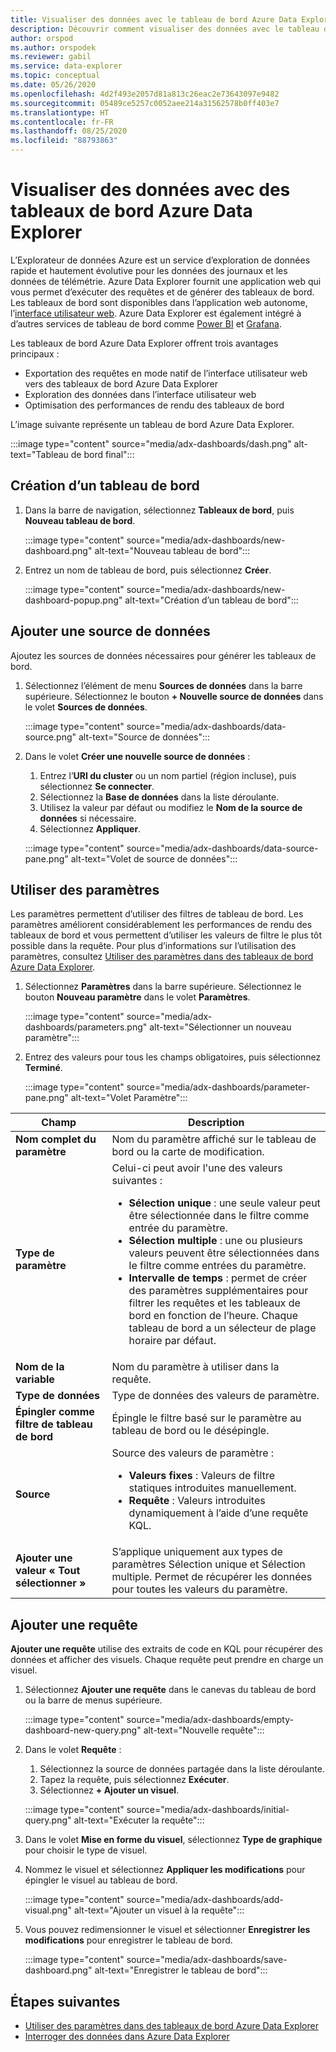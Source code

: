```yaml
---
title: Visualiser des données avec le tableau de bord Azure Data Explorer
description: Découvrir comment visualiser des données avec le tableau de bord Azure Data Explorer
author: orspod
ms.author: orspodek
ms.reviewer: gabil
ms.service: data-explorer
ms.topic: conceptual
ms.date: 05/26/2020
ms.openlocfilehash: 4d2f493e2057d81a813c26eac2e73643097e9482
ms.sourcegitcommit: 05489ce5257c0052aee214a31562578b0ff403e7
ms.translationtype: HT
ms.contentlocale: fr-FR
ms.lasthandoff: 08/25/2020
ms.locfileid: "88793863"
---
```

# <a name="visualize-data-with-azure-data-explorer-dashboards"></a>Visualiser des données avec des tableaux de bord Azure Data Explorer

L’Explorateur de données Azure est un service d’exploration de données rapide et hautement évolutive pour les données des journaux et les données de télémétrie. Azure Data Explorer fournit une application web qui vous permet d’exécuter des requêtes et de générer des tableaux de bord. Les tableaux de bord sont disponibles dans l’application web autonome, l’[interface utilisateur web](web-query-data.md). Azure Data Explorer est également intégré à d’autres services de tableau de bord comme [Power BI](power-bi-connector.md) et [Grafana](grafana.md).

Les tableaux de bord Azure Data Explorer offrent trois avantages principaux :

* Exportation des requêtes en mode natif de l’interface utilisateur web vers des tableaux de bord Azure Data Explorer 
* Exploration des données dans l’interface utilisateur web
* Optimisation des performances de rendu des tableaux de bord

L’image suivante représente un tableau de bord Azure Data Explorer.

:::image type="content" source="media/adx-dashboards/dash.png" alt-text="Tableau de bord final":::

## <a name="create-a-dashboard"></a>Création d’un tableau de bord

1. Dans la barre de navigation, sélectionnez **Tableaux de bord**, puis **Nouveau tableau de bord**.

    :::image type="content" source="media/adx-dashboards/new-dashboard.png" alt-text="Nouveau tableau de bord":::

1. Entrez un nom de tableau de bord, puis sélectionnez **Créer**.

    :::image type="content" source="media/adx-dashboards/new-dashboard-popup.png" alt-text="Création d’un tableau de bord":::

## <a name="add-data-source"></a>Ajouter une source de données

Ajoutez les sources de données nécessaires pour générer les tableaux de bord.

1. Sélectionnez l’élément de menu **Sources de données** dans la barre supérieure. Sélectionnez le bouton **+ Nouvelle source de données** dans le volet **Sources de données**.

    :::image type="content" source="media/adx-dashboards/data-source.png" alt-text="Source de données":::

1. Dans le volet **Créer une nouvelle source de données** :
    1. Entrez l’**URI du cluster** ou un nom partiel (région incluse), puis sélectionnez **Se connecter**. 
    1. Sélectionnez la **Base de données** dans la liste déroulante.
    1. Utilisez la valeur par défaut ou modifiez le **Nom de la source de données** si nécessaire. 
    1. Sélectionnez **Appliquer**.

    :::image type="content" source="media/adx-dashboards/data-source-pane.png" alt-text="Volet de source de données":::

## <a name="use-parameters"></a>Utiliser des paramètres

Les paramètres permettent d’utiliser des filtres de tableau de bord. Les paramètres améliorent considérablement les performances de rendu des tableaux de bord et vous permettent d’utiliser les valeurs de filtre le plus tôt possible dans la requête. Pour plus d’informations sur l’utilisation des paramètres, consultez [Utiliser des paramètres dans des tableaux de bord Azure Data Explorer](dashboard-parameters.md).

1. Sélectionnez **Paramètres** dans la barre supérieure. Sélectionnez le bouton **Nouveau paramètre** dans le volet **Paramètres**.

    :::image type="content" source="media/adx-dashboards/parameters.png" alt-text="Sélectionner un nouveau paramètre":::

1. Entrez des valeurs pour tous les champs obligatoires, puis sélectionnez **Terminé**.

    :::image type="content" source="media/adx-dashboards/parameter-pane.png" alt-text="Volet Paramètre":::

|Champ  |Description |
|---------|---------|
|**Nom complet du paramètre**    |   Nom du paramètre affiché sur le tableau de bord ou la carte de modification.      |
|**Type de paramètre**    |Celui-ci peut avoir l'une des valeurs suivantes :<ul><li>**Sélection unique** : une seule valeur peut être sélectionnée dans le filtre comme entrée du paramètre.</li><li>**Sélection multiple** : une ou plusieurs valeurs peuvent être sélectionnées dans le filtre comme entrées du paramètre.</li><li>**Intervalle de temps** : permet de créer des paramètres supplémentaires pour filtrer les requêtes et les tableaux de bord en fonction de l’heure. Chaque tableau de bord a un sélecteur de plage horaire par défaut.</li></ul>    |
|**Nom de la variable**     |   Nom du paramètre à utiliser dans la requête.      |
|**Type de données**    |    Type de données des valeurs de paramètre.     |
|**Épingler comme filtre de tableau de bord**   |   Épingle le filtre basé sur le paramètre au tableau de bord ou le désépingle.       |
|**Source**     |    Source des valeurs de paramètre : <ul><li>**Valeurs fixes** : Valeurs de filtre statiques introduites manuellement. </li><li>**Requête** : Valeurs introduites dynamiquement à l’aide d’une requête KQL.  </li></ul>    |
|**Ajouter une valeur « Tout sélectionner »**    |   S’applique uniquement aux types de paramètres Sélection unique et Sélection multiple. Permet de récupérer les données pour toutes les valeurs du paramètre.      |

## <a name="add-query"></a>Ajouter une requête

**Ajouter une requête** utilise des extraits de code en KQL pour récupérer des données et afficher des visuels. Chaque requête peut prendre en charge un visuel.

1. Sélectionnez **Ajouter une requête** dans le canevas du tableau de bord ou la barre de menus supérieure.

    :::image type="content" source="media/adx-dashboards/empty-dashboard-new-query.png" alt-text="Nouvelle requête":::

1. Dans le volet **Requête** : 
    1. Sélectionnez la source de données partagée dans la liste déroulante.
    1. Tapez la requête, puis sélectionnez **Exécuter**. 
    1. Sélectionnez **+ Ajouter un visuel**.

    :::image type="content" source="media/adx-dashboards/initial-query.png" alt-text="Exécuter la requête":::

1. Dans le volet **Mise en forme du visuel**, sélectionnez **Type de graphique** pour choisir le type de visuel. 
1. Nommez le visuel et sélectionnez **Appliquer les modifications** pour épingler le visuel au tableau de bord.

    :::image type="content" source="media/adx-dashboards/add-visual.png" alt-text="Ajouter un visuel à la requête":::

1. Vous pouvez redimensionner le visuel et sélectionner **Enregistrer les modifications** pour enregistrer le tableau de bord.

    :::image type="content" source="media/adx-dashboards/save-dashboard.png" alt-text="Enregistrer le tableau de bord":::

## <a name="next-steps"></a>Étapes suivantes

* [Utiliser des paramètres dans des tableaux de bord Azure Data Explorer](dashboard-parameters.md)
* [Interroger des données dans Azure Data Explorer](web-query-data.md)
